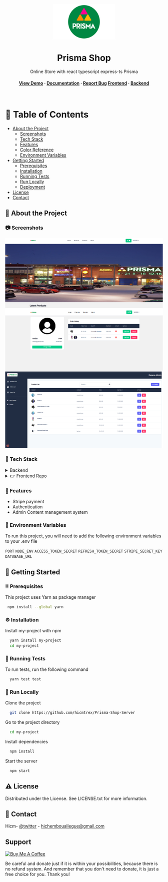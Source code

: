 <div align="center">

  <img src="./public/Prisma-Emblema.png" alt="logo" width="200" height="auto" />
  <h1>Prisma Shop </h1>
  
  <p>
    Online Store with react typescript express-ts Prisma
  </p>
  
  
<h4>
    <a href="https://type-shop.vercel.app/">View Demo</a>
  <span> · </span>
    <a href="https://github.com/hicmtrex/Cooper-Shop">Documentation</a>
  <span> · </span>
    <a href="https://github.com/hicmtrex/TypeShop-Frontend/issues/">Report Bug</a>
    <a href="https://github.com/hicmtrex/TypeShop-Frontend/issues/">Frontend</a>
  <span> · </span>
    <a href="https://github.com/hicmtrex/TypeShop-Backend">Backend</a>
  </h4>
</div>

<br />

<!-- Table of Contents -->

# :notebook_with_decorative_cover: Table of Contents

- [About the Project](#about-the-project)
  - [Screenshots](#screenshots)
  - [Tech Stack](#tech-stack)
  - [Features](#features)
  - [Color Reference](#color-reference)
  - [Environment Variables](#environment-variables)
- [Getting Started](#getting-started)
  - [Prerequisites](#prerequisites)
  - [Installation](#installation)
  - [Running Tests](#running-tests)
  - [Run Locally](#run-locally)
  - [Deployment](#deployment)
- [License](#license)
- [Contact](#contact)

<!-- About the Project -->

## :star2: About the Project

<!-- Screenshots -->

### :camera: Screenshots

<div align="center"> 
  <img  alt="React" src="./public/images/Prisma_Shop_-_2022-12-03_19.01.19.png" />
</div>

<div align="center"> 
  <img  alt="React" src="./public/images/fqzf.png" />
</div>

<div align="center"> 
  <img  alt="React" src="./public/images/Prisma_Shop_-_2022-12-03_19.03.27.png" />
</div>
<!-- TechStack -->

### :space_invader: Tech Stack

<details>
  <summary>Backend</summary>
  <ul>
    <li><a href="https://www.typescriptlang.org/">Typescript</a></li>
    <li><a href="https://nodejs.org/en/">Node js</a></li>
    <li><a href="https://expressjs.com/">Express</a></li>
    <li><a href="https://www.prisma.io/">Prisma</a></li>
    <li><a href="https://www.mysql.com/">MySQL</a></li>
  </ul>
</details>

<details>
  <summary>👉 Frontend Repo</summary>
     <ul>
  <a href="https://github.com/hicmtrex/Prisma-Shop-Front">prismashop-backend</a>
     </ul>
  
</details>

<!-- Features -->

### :dart: Features

- Stripe payment
- Authentication
- Admin Content management system

### :key: Environment Variables

To run this project, you will need to add the following environment variables to your .env file

`PORT`
`NODE_ENV`
`ACCESS_TOKEN_SECRET`
`REFRESH_TOKEN_SECRET`
`STRIPE_SECRET_KEY`
`DATABASE_URL`

## :toolbox: Getting Started

<!-- Prerequisites -->

### :bangbang: Prerequisites

This project uses Yarn as package manager

```bash
 npm install --global yarn
```

<!-- Installation -->

### :gear: Installation

Install my-project with npm

```bash
  yarn install my-project
  cd my-project
```

<!-- Running Tests -->

### :test_tube: Running Tests

To run tests, run the following command

```bash
  yarn test test
```

<!-- Run Locally -->

### :running: Run Locally

Clone the project

```bash
  git clone https://github.com/hicmtrex/Prisma-Shop-Server
```

Go to the project directory

```bash
  cd my-project
```

Install dependencies

```bash
  npm install
```

Start the server

```bash
  npm start
```

<!-- License -->

## :warning: License

Distributed under the License. See LICENSE.txt for more information.

<!-- Contact -->

## :handshake: Contact

Hicm- [@twitter](https://twitter.com/hicmtrex) - hichembouallegue@gmail.com

## Support

<a href="https://www.buymeacoffee.com/hicmtrex" target="_blank" style="display: inline-block !important;"><img src="https://cdn.buymeacoffee.com/buttons/v2/default-green.png" alt="Buy Me A Coffee" height="41" width="174"></a>

Be careful and donate just if it is within your possibilities, because there is no refund system. And remember that you don't need to donate, it is just a free choice for you. Thank you!

